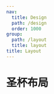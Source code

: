 ```yaml
---
nav:
  title: Design
  path: /design
  order: 1000
group:
  path: /layout
  title: layout
title: Layout
---
```

# 圣杯布局